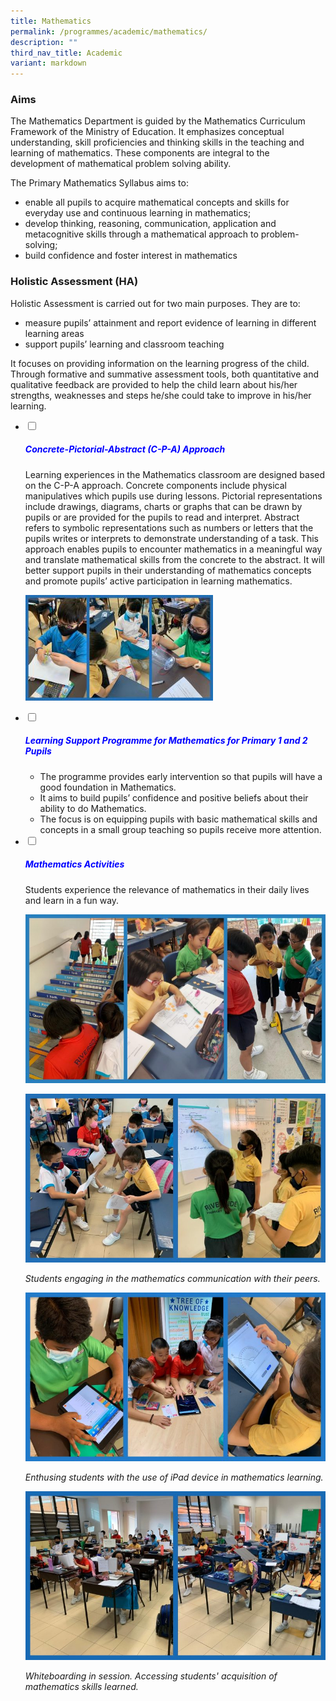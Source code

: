 ```yaml
---
title: Mathematics
permalink: /programmes/academic/mathematics/
description: ""
third_nav_title: Academic
variant: markdown
---
```

### **Aims**

The Mathematics Department is guided by the Mathematics Curriculum Framework of the Ministry of Education. It emphasizes conceptual understanding, skill proficiencies and thinking skills in the teaching and learning of mathematics. These components are integral to the development of mathematical problem solving ability.

The Primary Mathematics Syllabus aims to:

*   enable all pupils to acquire mathematical concepts and skills for everyday use and continuous learning in mathematics;
*   develop thinking, reasoning, communication, application and metacognitive skills through a mathematical approach to problem-solving;
*   build confidence and foster interest in mathematics

### **Holistic Assessment (HA)**

Holistic Assessment is carried out for two main purposes. They are to:

*   measure pupils’ attainment and report evidence of learning in different learning areas
*   support pupils’ learning and classroom teaching

It focuses on providing information on the learning progress of the child. Through formative and summative assessment tools, both quantitative and qualitative feedback are provided to help the child learn about his/her strengths, weaknesses and steps he/she could take to improve in his/her learning.

<ul class="jekyllcodex_accordion">
<li>
<input type="checkbox" id="accordion1">
<label for="accordion1"><h5 style="color:blue">Concrete-Pictorial-Abstract (C-P-A) Approach</h5></label>
<div>
<p>Learning experiences in the Mathematics classroom are designed based on the C-P-A approach. Concrete components include physical manipulatives which pupils use during lessons. Pictorial representations include drawings, diagrams, charts or graphs that can be drawn by pupils or are provided for the pupils to read and interpret. Abstract refers to symbolic representations such as numbers or letters that the pupils writes or interprets to demonstrate understanding of a task. This approach enables pupils to encounter mathematics in a meaningful way and translate mathematical skills from the concrete to the abstract. It will better support pupils in their understanding of mathematics concepts and promote pupils’ active participation in learning&nbsp;mathematics.</p>
<p><img src="/images/CPA-1-300x169.jpg" style="width:300px"></p>	
</div>
</li>
	
<li>
<input type="checkbox" id="accordion2">
<label for="accordion2"><h5 style="color:blue">Learning Support Programme for Mathematics for Primary 1 and 2 Pupils</h5></label>
<div>

<ul>
<li>The programme provides early intervention so that pupils will have a good foundation in Mathematics.</li>
<li>It aims to build pupils’ confidence and positive beliefs about their ability to do Mathematics.</li>
<li>The focus is on equipping pupils with basic mathematical skills and concepts in a small group teaching so pupils receive more attention.</li>
</ul>
</div>
</li>
	
<li>
<input type="checkbox" id="accordion3">
<label for="accordion3"><h5 style="color:blue">Mathematics Activities</h5></label>
<div>
	
<p>Students experience the relevance of mathematics in their daily lives and learn in a fun way.</p>
<p><img src="/images/Math-Enrichment-Programme-1-768x432.jpg" alt=""></p>
<p><img src="/images/Math-Communication-768x432.jpg" alt=""></p>
<p><em>Students engaging in the mathematics communication with their peers.</em></p>
<p><img src="/images/Math-ICT-iPad-768x432.jpg" alt=""></p>
<p><em>Enthusing students with the use of iPad device in mathematics learning.</em></p>
<p><img src="/images/Mini-Whiteboarding-768x432.jpg" alt=""></p>
<p><em>Whiteboarding in session. Accessing students' acquisition of mathematics skills learned.</em></p>
</div>
</li>
	
</ul>